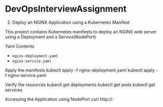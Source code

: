 # DevOpsInterviewAssignment

2. Deploy an NGINX Application using a Kubernetes Manifest

This project contains Kubernetes manifests to deploy an NGINX web server using a Deployment and a Service(NodePort)

Yaml Contents
- `nginx-deployment.yaml`
- `nginx-service.yaml`

Apply the manifests
kubectl apply -f nginx-deployment.yaml
kubectl apply -f nginx-service.yaml

Verify the resources
kubectl get deployments
kubectl get pods
kubectl get services

Accessing the Application using NodePort
curl http://<NodeIP>:<NodePort>
